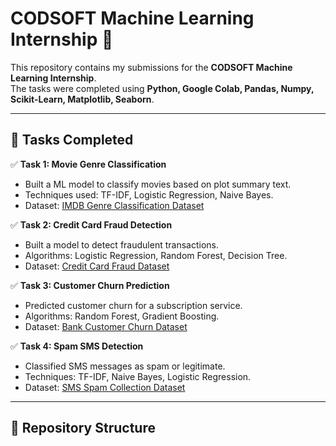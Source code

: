 # CODSOFT Machine Learning Internship 🚀

This repository contains my submissions for the **CODSOFT Machine Learning Internship**.  
The tasks were completed using **Python, Google Colab, Pandas, Numpy, Scikit-Learn, Matplotlib, Seaborn**.

---

## 📌 Tasks Completed
✅ **Task 1: Movie Genre Classification**  
- Built a ML model to classify movies based on plot summary text.  
- Techniques used: TF-IDF, Logistic Regression, Naive Bayes.  
- Dataset: [IMDB Genre Classification Dataset](https://www.kaggle.com/datasets/hijest/genre-classification-dataset-imdb)  

✅ **Task 2: Credit Card Fraud Detection**  
- Built a model to detect fraudulent transactions.  
- Algorithms: Logistic Regression, Random Forest, Decision Tree.  
- Dataset: [Credit Card Fraud Dataset](https://www.kaggle.com/datasets/kartik2112/fraud-detection)  

✅ **Task 3: Customer Churn Prediction**  
- Predicted customer churn for a subscription service.  
- Algorithms: Random Forest, Gradient Boosting.  
- Dataset: [Bank Customer Churn Dataset](https://www.kaggle.com/datasets/shantanudhakadd/bank-customer-churn-prediction)  

✅ **Task 4: Spam SMS Detection**  
- Classified SMS messages as spam or legitimate.  
- Techniques: TF-IDF, Naive Bayes, Logistic Regression.  
- Dataset: [SMS Spam Collection Dataset](https://www.kaggle.com/datasets/uciml/sms-spam-collection-dataset)  

---

## 📂 Repository Structure
